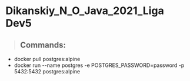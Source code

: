 # Dikanskiy_N_O_Java_2021_Liga Dev5

> ## Commands:
* docker pull postgres:alpine
* docker run --name postgres -e POSTGRES_PASSWORD=password -p 5432:5432 postgres:alpine
